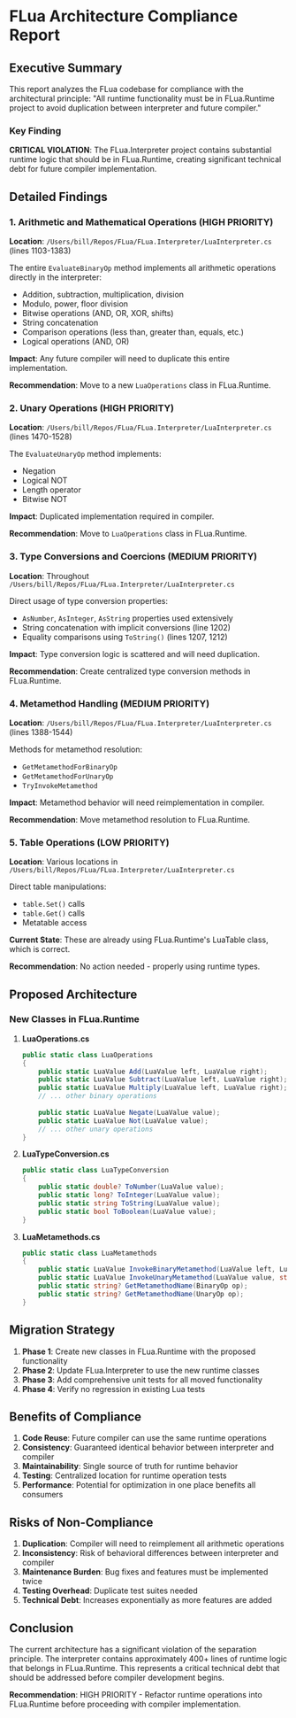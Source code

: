 # FLua Architecture Compliance Report

## Executive Summary
This report analyzes the FLua codebase for compliance with the architectural principle: "All runtime functionality must be in FLua.Runtime project to avoid duplication between interpreter and future compiler."

### Key Finding
**CRITICAL VIOLATION**: The FLua.Interpreter project contains substantial runtime logic that should be in FLua.Runtime, creating significant technical debt for future compiler implementation.

## Detailed Findings

### 1. Arithmetic and Mathematical Operations (HIGH PRIORITY)
**Location**: `/Users/bill/Repos/FLua/FLua.Interpreter/LuaInterpreter.cs` (lines 1103-1383)

The entire `EvaluateBinaryOp` method implements all arithmetic operations directly in the interpreter:
- Addition, subtraction, multiplication, division
- Modulo, power, floor division
- Bitwise operations (AND, OR, XOR, shifts)
- String concatenation
- Comparison operations (less than, greater than, equals, etc.)
- Logical operations (AND, OR)

**Impact**: Any future compiler will need to duplicate this entire implementation.

**Recommendation**: Move to a new `LuaOperations` class in FLua.Runtime.

### 2. Unary Operations (HIGH PRIORITY)
**Location**: `/Users/bill/Repos/FLua/FLua.Interpreter/LuaInterpreter.cs` (lines 1470-1528)

The `EvaluateUnaryOp` method implements:
- Negation
- Logical NOT
- Length operator
- Bitwise NOT

**Impact**: Duplicated implementation required in compiler.

**Recommendation**: Move to `LuaOperations` class in FLua.Runtime.

### 3. Type Conversions and Coercions (MEDIUM PRIORITY)
**Location**: Throughout `/Users/bill/Repos/FLua/FLua.Interpreter/LuaInterpreter.cs`

Direct usage of type conversion properties:
- `AsNumber`, `AsInteger`, `AsString` properties used extensively
- String concatenation with implicit conversions (line 1202)
- Equality comparisons using `ToString()` (lines 1207, 1212)

**Impact**: Type conversion logic is scattered and will need duplication.

**Recommendation**: Create centralized type conversion methods in FLua.Runtime.

### 4. Metamethod Handling (MEDIUM PRIORITY)
**Location**: `/Users/bill/Repos/FLua/FLua.Interpreter/LuaInterpreter.cs` (lines 1388-1544)

Methods for metamethod resolution:
- `GetMetamethodForBinaryOp`
- `GetMetamethodForUnaryOp`
- `TryInvokeMetamethod`

**Impact**: Metamethod behavior will need reimplementation in compiler.

**Recommendation**: Move metamethod resolution to FLua.Runtime.

### 5. Table Operations (LOW PRIORITY)
**Location**: Various locations in `/Users/bill/Repos/FLua/FLua.Interpreter/LuaInterpreter.cs`

Direct table manipulations:
- `table.Set()` calls
- `table.Get()` calls
- Metatable access

**Current State**: These are already using FLua.Runtime's LuaTable class, which is correct.

**Recommendation**: No action needed - properly using runtime types.

## Proposed Architecture

### New Classes in FLua.Runtime

1. **LuaOperations.cs**
   ```csharp
   public static class LuaOperations
   {
       public static LuaValue Add(LuaValue left, LuaValue right);
       public static LuaValue Subtract(LuaValue left, LuaValue right);
       public static LuaValue Multiply(LuaValue left, LuaValue right);
       // ... other binary operations
       
       public static LuaValue Negate(LuaValue value);
       public static LuaValue Not(LuaValue value);
       // ... other unary operations
   }
   ```

2. **LuaTypeConversion.cs**
   ```csharp
   public static class LuaTypeConversion
   {
       public static double? ToNumber(LuaValue value);
       public static long? ToInteger(LuaValue value);
       public static string ToString(LuaValue value);
       public static bool ToBoolean(LuaValue value);
   }
   ```

3. **LuaMetamethods.cs**
   ```csharp
   public static class LuaMetamethods
   {
       public static LuaValue InvokeBinaryMetamethod(LuaValue left, LuaValue right, string method);
       public static LuaValue InvokeUnaryMetamethod(LuaValue value, string method);
       public static string? GetMetamethodName(BinaryOp op);
       public static string? GetMetamethodName(UnaryOp op);
   }
   ```

## Migration Strategy

1. **Phase 1**: Create new classes in FLua.Runtime with the proposed functionality
2. **Phase 2**: Update FLua.Interpreter to use the new runtime classes
3. **Phase 3**: Add comprehensive unit tests for all moved functionality
4. **Phase 4**: Verify no regression in existing Lua tests

## Benefits of Compliance

1. **Code Reuse**: Future compiler can use the same runtime operations
2. **Consistency**: Guaranteed identical behavior between interpreter and compiler
3. **Maintainability**: Single source of truth for runtime behavior
4. **Testing**: Centralized location for runtime operation tests
5. **Performance**: Potential for optimization in one place benefits all consumers

## Risks of Non-Compliance

1. **Duplication**: Compiler will need to reimplement all arithmetic operations
2. **Inconsistency**: Risk of behavioral differences between interpreter and compiler
3. **Maintenance Burden**: Bug fixes and features must be implemented twice
4. **Testing Overhead**: Duplicate test suites needed
5. **Technical Debt**: Increases exponentially as more features are added

## Conclusion

The current architecture has a significant violation of the separation principle. The interpreter contains approximately 400+ lines of runtime logic that belongs in FLua.Runtime. This represents a critical technical debt that should be addressed before compiler development begins.

**Recommendation**: HIGH PRIORITY - Refactor runtime operations into FLua.Runtime before proceeding with compiler implementation.
